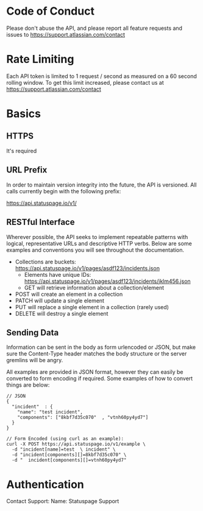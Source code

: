 # Code of Conduct
Please don't abuse the API, and please report all feature requests and issues to
https://support.atlassian.com/contact

# Rate Limiting
Each API token is limited to 1 request / second as measured on a 60 second rolling window.
To get this limit increased, please contact us at https://support.atlassian.com/contact

# Basics

## HTTPS
It's required

## URL Prefix
In order to maintain version integrity into the future, the API is versioned. All calls
currently begin with the following prefix:

  https://api.statuspage.io/v1/

## RESTful Interface
  Wherever possible, the API seeks to implement repeatable patterns with logical,
  representative URLs and descriptive HTTP verbs. Below are some examples and conventions
  you will see throughout the documentation.

* Collections are buckets: https://api.statuspage.io/v1/pages/asdf123/incidents.json
  * Elements have unique IDs: https://api.statuspage.io/v1/pages/asdf123/incidents/jklm456.json
  * GET will retrieve information about a collection/element
* POST will create an element in a collection
* PATCH will update a single element
* PUT will replace a single element in a collection (rarely used)
* DELETE will destroy a single element

## Sending Data
Information can be sent in the body as form urlencoded or JSON, but make sure the
Content-Type header matches the body structure or the server gremlins will be angry.

All examples are provided in JSON format, however they can easily be converted to form encoding
if required.  Some examples of how to convert things are below:

    // JSON
    {
      "incident"  : {
        "name": "test incident",
        "components": ["8kbf7d35c070"  , "vtnh60py4yd7"]
      }
    }

    // Form Encoded (using curl as an example):
    curl -X POST https://api.statuspage.io/v1/example \
      -d "incident[name]=test  \ incident" \
      -d "incident[components][]=8kbf7d35c070" \
      -d "  incident[components][]=vtnh60py4yd7"

# Authentication

<!-- ReDoc-Inject:  \ <security-definitions> -->

Contact Support:
 Name: Statuspage Support
